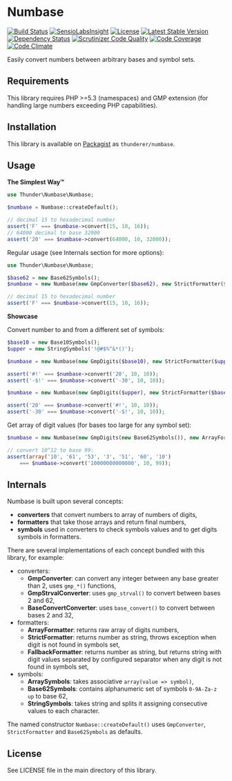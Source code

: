 # Numbase

[![Build Status](https://travis-ci.org/thunderer/Numbase.png?branch=master)](https://travis-ci.org/thunderer/Numbase)
[![SensioLabsInsight](https://insight.sensiolabs.com/projects/d68bec1a-f549-470a-ab71-0c00f09692a3/mini.png)](https://insight.sensiolabs.com/projects/d68bec1a-f549-470a-ab71-0c00f09692a3)
[![License](https://poser.pugx.org/thunderer/numbase/license.svg)](https://packagist.org/packages/thunderer/numbase)
[![Latest Stable Version](https://poser.pugx.org/thunderer/numbase/v/stable.svg)](https://packagist.org/packages/thunderer/numbase)
[![Dependency Status](https://www.versioneye.com/user/projects/5539612f1d2989f7ee00000b/badge.svg?style=flat)](https://www.versioneye.com/user/projects/5539612f1d2989f7ee00000b)
[![Scrutinizer Code Quality](https://scrutinizer-ci.com/g/thunderer/Numbase/badges/quality-score.png?b=master)](https://scrutinizer-ci.com/g/thunderer/Numbase/?branch=master)
[![Code Coverage](https://scrutinizer-ci.com/g/thunderer/Numbase/badges/coverage.png?b=master)](https://scrutinizer-ci.com/g/thunderer/Numbase/?branch=master)
[![Code Climate](https://codeclimate.com/github/thunderer/Numbase/badges/gpa.svg)](https://codeclimate.com/github/thunderer/Numbase)

Easily convert numbers between arbitrary bases and symbol sets.

## Requirements

This library requires PHP >=5.3 (namespaces) and GMP extension (for handling large numbers exceeding PHP capabilities).

## Installation

This library is available on [Packagist](https://packagist.org/packages/thunderer/numbase) as `thunderer/numbase`.

## Usage

**The Simplest Way&trade;**

```php
use Thunder\Numbase\Numbase;

$numbase = Numbase::createDefault();

// decimal 15 to hexadecimal number
assert('F' === $numbase->convert(15, 10, 16));
// 64000 decimal to base 32000
assert('20' === $numbase->convert(64000, 10, 32000));
```

Regular usage (see Internals section for more options):

```php
use Thunder\Numbase\Numbase;

$base62 = new Base62Symbols();
$numbase = new Numbase(new GmpConverter($base62), new StrictFormatter($base62));

// decimal 15 to hexadecimal number
assert('F' === $numbase->convert(15, 10, 16));
```

**Showcase**

Convert number to and from a different set of symbols:

```php
$base10 = new Base10Symbols();
$upper = new StringSymbols('!@#$%^&*()');

$numbase = new Numbase(new GmpDigits($base10), new StrictFormatter($upper));

assert('#!' === $numbase->convert('20', 10, 10));
assert('-$!' === $numbase->convert('-30', 10, 10));

$numbase = new Numbase(new GmpDigits($upper), new StrictFormatter($base10));

assert('20' === $numbase->convert('#!', 10, 10));
assert('-30' === $numbase->convert('-$!', 10, 10));
```

Get array of digit values (for bases too large for any symbol set):

```php
$numbase = new Numbase(new GmpDigits(new Base62Symbols()), new ArrayFormatter());

// convert 10^12 to base 99:
assert(array('10', '61', '53', '3', '51', '60', '10') 
    === $numbase->convert('10000000000000', 10, 99));
```

## Internals

Numbase is built upon several concepts:

* **converters** that convert numbers to array of numbers of digits,
* **formatters** that take those arrays and return final numbers,
* **symbols** used in converters to check symbols values and to get digits symbols in formatters.

There are several implementations of each concept bundled with this library, for example:

* converters:
  * **GmpConverter**: can convert any integer between any base greater than 2, uses `gmp_*()` functions,
  * **GmpStrvalConverter**: uses `gmp_strval()` to convert between bases 2 and 62,
  * **BaseConvertConverter**: uses `base_convert()` to convert between bases 2 and 32,
* formatters:
  * **ArrayFormatter**: returns raw array of digits numbers,
  * **StrictFormatter**: returns number as string, throws exception when digit is not found in symbols set,
  * **FallbackFormatter**: returns number as string, but returns string with digit values separated by configured separator when any digit is not found in symbols set,
* symbols:
  * **ArraySymbols**: takes associative `array(value => symbol)`,
  * **Base62Symbols**: contains alphanumeric set of symbols `0-9A-Za-z up` to base 62,
  * **StringSymbols**: takes string and splits it assigning consecutive values to each character.

The named constructor `Numbase::createDefault()` uses `GmpConverter`, `StrictFormatter` and `Base62Symbols` as defaults.

## License

See LICENSE file in the main directory of this library.
